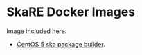 SkaRE Docker Images
===================

Image included here:
- [CentOS 5 ska package builder](centos5-builder).

